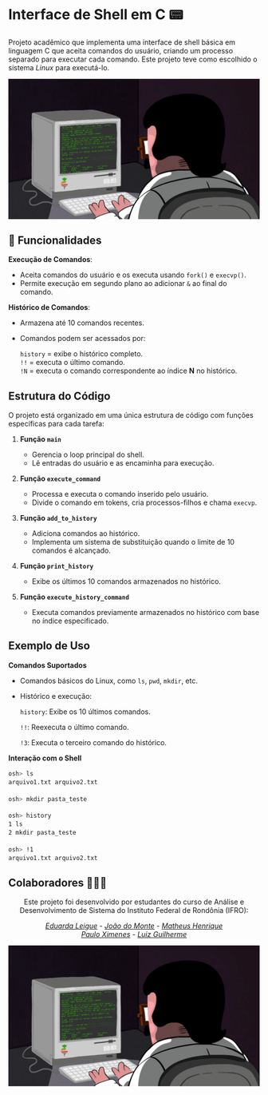 # Interface de Shell em C 📟

Projeto acadêmico que implementa uma interface de shell básica em linguagem C que aceita comandos do usuário, criando um processo separado para executar cada comando. Este projeto teve como escolhido o sistema *Linux* para executá-lo.

<div align="center" style="display: block;">
   <img align= "center" src="programing.gif" width="600"/>
</div>

## 📌 Funcionalidades  

**Execução de Comandos**:
   
  - Aceita comandos do usuário e os executa usando `fork()` e `execvp()`.  
  - Permite execução em segundo plano ao adicionar `&` ao final do comando.  

**Histórico de Comandos**:
  - Armazena até 10 comandos recentes.  
  - Comandos podem ser acessados por:
    
    `history` = exibe o histórico completo.  
    `!!` = executa o último comando.  
    `!N` = executa o comando correspondente ao índice **N** no histórico.

## Estrutura do Código 
O projeto está organizado em uma única estrutura de código com funções específicas para cada tarefa:  

1. **Função `main`**  
   - Gerencia o loop principal do shell.  
   - Lê entradas do usuário e as encaminha para execução.  

2. **Função `execute_command`**  
   - Processa e executa o comando inserido pelo usuário.  
   - Divide o comando em tokens, cria processos-filhos e chama `execvp`.  

3. **Função `add_to_history`**  
   - Adiciona comandos ao histórico.  
   - Implementa um sistema de substituição quando o limite de 10 comandos é alcançado.  

4. **Função `print_history`**  
   - Exibe os últimos 10 comandos armazenados no histórico.  

5. **Função `execute_history_command`**  
   - Executa comandos previamente armazenados no histórico com base no índice especificado.

## Exemplo de Uso
**Comandos Suportados**

- Comandos básicos do Linux, como `ls`, `pwd`, `mkdir`, etc.
- Histórico e execução:
  
  `history`: Exibe os 10 últimos comandos.
  
  `!!`: Reexecuta o último comando.
  
  `!3`: Executa o terceiro comando do histórico.

**Interação com o Shell**
```bash
osh> ls  
arquivo1.txt arquivo2.txt  

osh> mkdir pasta_teste  

osh> history  
1 ls  
2 mkdir pasta_teste  

osh> !1  
arquivo1.txt arquivo2.txt  
```

## Colaboradores 👨🏻‍💻

<div align="center" style="display: block;">
  
Este projeto foi desenvolvido por estudantes do curso de Análise e Desenvolvimento de Sistema do Instituto Federal de Rondônia (IFRO):

<em>[Eduarda Leigue](https://github.com/leigueed)</em> -
<em>[João do Monte](https://github.com/joaomonteandrade)</em> -
<em>[Matheus Henrique](https://github.com/Modheus)</em>
<br>
<em>[Paulo Ximenes](https://github.com/PauloAlbqrq)</em> -
<em>[Luiz Guilherme](https://github.com/usuario-colaborador2)</em>

<img align= "center" src="programing.gif" width="600"/>
</div>

